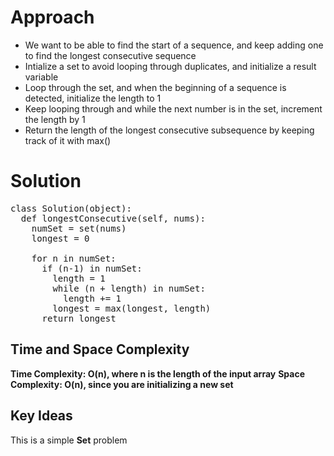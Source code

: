 # **Approach**
- We want to be able to find the start of a sequence, and keep adding one to find the longest consecutive sequence
- Intialize a set to avoid looping through duplicates, and initialize a result variable
- Loop through the set, and when the beginning of a sequence is detected, initialize the length to 1
- Keep looping through and while the next number is in the set, increment the length by 1
- Return the length of the longest consecutive subsequence by keeping track of it with max()

# **Solution**
<pre>
class Solution(object):
  def longestConsecutive(self, nums):
    numSet = set(nums)
    longest = 0

    for n in numSet:
      if (n-1) in numSet:
        length = 1
        while (n + length) in numSet:
          length += 1
        longest = max(longest, length)
      return longest
</pre>

## **Time and Space Complexity**
**Time Complexity: O(n), where n is the length of the input array**
**Space Complexity: O(n), since you are initializing a new set**

## **Key Ideas**
This is a simple **Set** problem
